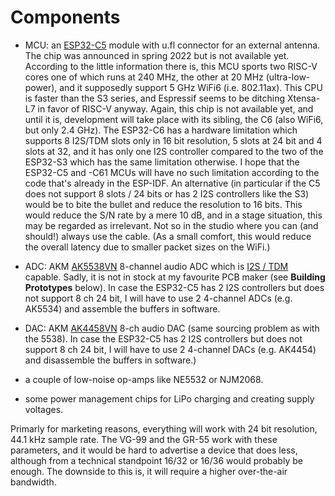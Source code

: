 # Components

  * MCU: an [ESP32-C5](https://www.espressif.com/en/news/ESP32-C5) module with u.fl connector for an external antenna. The chip was announced in spring 2022 but is not available yet. According to the little information there is, this MCU sports two RISC-V cores one of which runs at 240 MHz, the other at 20 MHz (ultra-low-power), and it supposedly support 5 GHz WiFi6 (i.e. 802.11ax). This CPU is faster than the S3 series, and Espressif seems to be ditching Xtensa-L7 in favor of RISC-V anyway. Again, this chip is not available yet, and until it is, development will take place with its sibling, the C6 (also WiFi6, but only 2.4 GHz). The ESP32-C6 has a hardware limitation which supports 8 I2S/TDM slots only in 16 bit resolution, 5 slots at 24 bit and 4 slots at 32, and it has only one I2S controller compared to the two of the ESP32-S3 which has the same limitation otherwise. I hope that the ESP32-C5 and -C61 MCUs will have no such limitation according to the code that's already in the ESP-IDF. An alternative (in particular if the C5 does not support 8 slots / 24 bits or has 2 I2S controllers like the S3) would be to bite the bullet and reduce the resolution to 16 bits. This would reduce the S/N rate by a mere 10 dB, and in a stage situation, this may be regarded as irrelevant. Not so in the studio where you can (and should!) always use the cable. (As a small comfort, this would reduce the overall latency due to smaller packet sizes on the WiFi.) 
   
  * ADC: AKM [AK5538VN](https://www.akm.com/eu/en/products/audio/audio-adc/ak5538vn/) 8-channel audio ADC which is [I2S / TDM](https://en.wikipedia.org/wiki/I%C2%B2S) capable. Sadly, it is not in stock at my favourite PCB maker (see **Building Prototypes** below). In case the ESP32-C5 has 2 I2S controllers but does not support 8 ch 24 bit, I will have to use 2 4-channel ADCs (e.g. AK5534) and assemble the buffers in software.

  * DAC: AKM [AK4458VN](https://www.akm.com/eu/en/products/audio/audio-dac/ak4458vn/) 8-ch audio DAC (same sourcing problem as with the 5538).  In case the ESP32-C5 has 2 I2S controllers but does not support 8 ch 24 bit, I will have to use 2 4-channel DACs (e.g. AK4454) and disassemble the buffers in software.)

  * a couple of low-noise op-amps like NE5532 or NJM2068.

  * some power management chips for LiPo charging and creating supply voltages.
 
Primarly for marketing reasons, everything will work with 24 bit resolution, 44.1 kHz sample rate. The VG-99 and the GR-55 work with these parameters, and it would be hard to advertise a device that does less, although from a technical standpoint 16/32 or 16/36 would probably be enough. The downside to this is, it will require a higher over-the-air bandwidth. 
